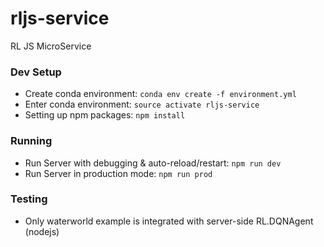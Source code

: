 # rljs-service
RL JS MicroService

### Dev Setup
- Create conda environment: ```conda env create -f environment.yml```
- Enter conda environment:  ```source activate rljs-service```
- Setting up npm packages: ```npm install```

### Running
- Run Server with debugging & auto-reload/restart: ```npm run dev```
- Run Server in production mode: ```npm run prod```

### Testing
- Only waterworld example is integrated with server-side RL.DQNAgent (nodejs)
